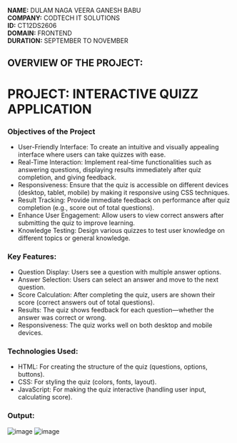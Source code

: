 **NAME:** DULAM NAGA VEERA GANESH BABU  
**COMPANY:** CODTECH IT SOLUTIONS  
**ID:** CT12DS2606  
**DOMAIN:** FRONTEND  
**DURATION:** SEPTEMBER TO NOVEMBER  

## OVERVIEW OF THE PROJECT:
# PROJECT: INTERACTIVE QUIZZ APPLICATION

### Objectives of the Project
* User-Friendly Interface: To create an intuitive and visually appealing interface where users can take quizzes with ease.
* Real-Time Interaction: Implement real-time functionalities such as answering questions, displaying results immediately after quiz completion, and giving feedback.
* Responsiveness: Ensure that the quiz is accessible on different devices (desktop, tablet, mobile) by making it responsive using CSS techniques.
* Result Tracking: Provide immediate feedback on performance after quiz completion (e.g., score out of total questions).
* Enhance User Engagement: Allow users to view correct answers after submitting the quiz to improve learning.
* Knowledge Testing: Design various quizzes to test user knowledge on different topics or general knowledge.

### Key Features:
* Question Display: Users see a question with multiple answer options.
* Answer Selection: Users can select an answer and move to the next question.
* Score Calculation: After completing the quiz, users are shown their score (correct answers out of total questions).
* Results: The quiz shows feedback for each question—whether the answer was correct or wrong.
* Responsiveness: The quiz works well on both desktop and mobile devices.

### Technologies Used:
* HTML: For creating the structure of the quiz (questions, options, buttons).
* CSS: For styling the quiz (colors, fonts, layout).
* JavaScript: For making the quiz interactive (handling user input, calculating score).


### Output:
![image](https://github.com/user-attachments/assets/99f342eb-8852-495d-bdb4-e74e14256a46)
![image](https://github.com/user-attachments/assets/7577e8d6-9f21-498d-a2c6-a47252c93e67)
